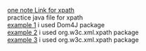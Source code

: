 [one note Link for xpath ](https://1drv.ms/u/s!At16Nem6NpmOghzJG9fHAWSzF-7O)<br>
practice java file for xpath<br>
[example 1](../../../java/java_xml_parsers/xmlParser/src/main/java/_20210713_Xpath/Dom4jparsing.java) i used Dom4J package<br>
[example 2](../../../java/java_xml_parsers/xmlParser/src/main/java/_20210713_Xpath/XpathExpressions.java) i used org.w3c.xml.xpath package<br>
[example 3](../../../java/java_xml_parsers/xmlParser/src/main/java/Xpath/Methods.java) i used org.w3c.xml.xpath package
